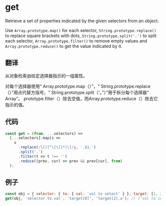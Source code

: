 # get

Retrieve a set of properties indicated by the given selectors from an object.

Use `Array.prototype.map()` for each selector, `String.prototype.replace()` to replace square brackets with dots, `String.prototype.split('.')` to split each selector, `Array.prototype.filter()` to remove empty values and `Array.prototype.reduce()` to get the value indicated by it.

## 翻译

从对象检索由给定选择器指示的一组属性。

对每个选择器使用“ Array.prototype.map（）”，“ String.prototype.replace（）”用点代替方括号，“ String.prototype.split（'。”）”用于拆分每个选择器“ Array”。 prototype.filter（）除去空值，而Array.prototype.reduce（）除去它指示的值。

## 代码

```js
const get = (from, ...selectors) =>
  [...selectors].map(s =>
    s
      .replace(/\[([^\[\]]*)\]/g, '.$1.')
      .split('.')
      .filter(t => t !== '')
      .reduce((prev, cur) => prev && prev[cur], from)
  );
```

## 例子

```js
const obj = { selector: { to: { val: 'val to select' } }, target: [1, 2, { a: 'test' }] };
get(obj, 'selector.to.val', 'target[0]', 'target[2].a'); // ['val to select', 1, 'test']
```
